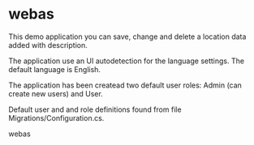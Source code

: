# webas

This demo application you can save, change and delete a location data added with description.

The application use an UI autodetection for the language settings. The default language is English.

The application has been createad two default user roles: Admin (can create new users) and User.

Default user and and role definitions found from file Migrations/Configuration.cs.

webas
